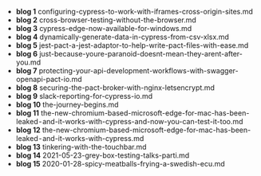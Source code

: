 - **blog 1** configuring-cypress-to-work-with-iframes-cross-origin-sites.md
- **blog 2** cross-browser-testing-without-the-browser.md
- **blog 3** cypress-edge-now-available-for-windows.md
- **blog 4** dynamically-generate-data-in-cypress-from-csv-xlsx.md
- **blog 5** jest-pact-a-jest-adaptor-to-help-write-pact-files-with-ease.md
- **blog 6** just-because-youre-paranoid-doesnt-mean-they-arent-after-you.md
- **blog 7** protecting-your-api-development-workflows-with-swagger-openapi-pact-io.md
- **blog 8** securing-the-pact-broker-with-nginx-letsencrypt.md
- **blog 9** slack-reporting-for-cypress-io.md
- **blog 10** the-journey-begins.md
- **blog 11** the-new-chromium-based-microsoft-edge-for-mac-has-been-leaked - and-it-works-with-cypress-and-now-you-can-test-it-too.md
- **blog 12** the-new-chromium-based-microsoft-edge-for-mac-has-been-leaked - and-it-works-with-cypress.md
- **blog 13** tinkering-with-the-touchbar.md
- **blog 14** 2021-05-23-grey-box-testing-talks-parti.md
- **blog 15** 2020-01-28-spicy-meatballs-frying-a-swedish-ecu.md
